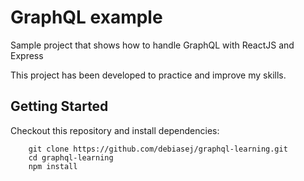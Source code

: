 # GraphQL example

Sample project that shows how to handle GraphQL with ReactJS and Express

This project has been developed to practice and improve my skills.

## Getting Started

Checkout this repository and install dependencies:

```
	git clone https://github.com/debiasej/graphql-learning.git
	cd graphql-learning
	npm install
```
